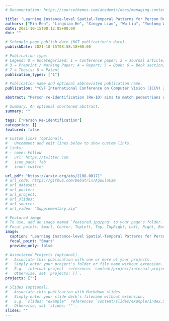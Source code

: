 ```yaml
---
# Documentation: https://sourcethemes.com/academic/docs/managing-content/

title: "Learning Instance-level Spatial-Temporal Patterns for Person Re-identification"
authors: ["Min Ren", "Lingxiao He", "Xingyu Liao", "Wu Liu", "Yunlong Wang", "Tieniu Tan"]
date: 2021-10-15T08:12:05+08:00
doi: ""

# Schedule page publish date (NOT publication's date).
publishDate: 2021-10-15T08:58:18+00:00

# Publication type.
# Legend: 0 = Uncategorized; 1 = Conference paper; 2 = Journal article;
# 3 = Preprint / Working Paper; 4 = Report; 5 = Book; 6 = Book section;
# 7 = Thesis; 8 = Patent
publication_types: ["1"]

# Publication name and optional abbreviated publication name.
publication: "*CVF International Conference on Computer Vision (ICCV) 2021 (ICCV2021)*"

abstract: "Person re-identification (Re-ID) aims to match pedestrians under dis-joint cameras. Most Re-ID methods formulate it as visual representation learning and image search, and its accuracy is consequently affected greatly by the search space. Spatial-temporal information has been proven to be efficient to filter irrelevant negative samples and significantly improve Re-ID accuracy. However, existing spatial-temporal person Re-ID methods are still rough and do not exploit spatial-temporal information sufficiently. In this paper, we propose a novel instance-level and spatial-temporal disentangled Re-ID method (InSTD), to improve Re-ID accuracy. In our proposed framework, personalized information such as moving direction is explicitly considered to further narrow down the search space. Besides, the spatial-temporal transferring probability is disentangled from joint distribution to marginal distribution, so that outliers can also be well modeled. Abundant experimental analyses on two datasets are presented, which demonstrates the superiority and provides more insights into our method. The proposed method achieves mAP of 90.8% on Market-1501 and 89.1% on DukeMTMC-reID, improving from the baseline 82.2% and 72.7%, respectively. Besides, in order to provide a better benchmark for person re-identification, we release a cleaned data list of DukeMTMC-reID with this paper: https://github.com/RenMin1991/cleaned-DukeMTMC-reID."

# Summary. An optional shortened abstract.
summary: ""

tags: ["Person Re-identification"]
categories: []
featured: false

# Custom links (optional).
#   Uncomment and edit lines below to show custom links.
# links:
# - name: Follow
#   url: https://twitter.com
#   icon_pack: fab
#   icon: twitter

url_pdf: "https://arxiv.org/abs/2108.00171"
# url_code: https://github.com/Debatrix/AquulaCam
# url_dataset:
# url_poster:
# url_project:
# url_slides: 
# url_source:
# url_video: "Supplementary.zip"

# Featured image
# To use, add an image named `featured.jpg/png` to your page's folder. 
# Focal points: Smart, Center, TopLeft, Top, TopRight, Left, Right, BottomLeft, Bottom, BottomRight.
image:
  caption: "Learning Instance-level Spatial-Temporal Patterns for Person Re-identification"
  focal_point: "Smart"
  preview_only: false

# Associated Projects (optional).
#   Associate this publication with one or more of your projects.
#   Simply enter your project's folder or file name without extension.
#   E.g. `internal-project` references `content/project/internal-project/index.md`.
#   Otherwise, set `projects: []`.
projects: [""]

# Slides (optional).
#   Associate this publication with Markdown slides.
#   Simply enter your slide deck's filename without extension.
#   E.g. `slides: "example"` references `content/slides/example/index.md`.
#   Otherwise, set `slides: ""`.
slides: ""
---
```

